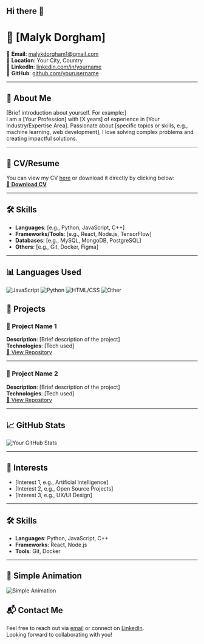 ## Hi there 👋
# 💼 [Malyk Dorgham]


📧 **Email**: malykdorgham1@gmail.com  
📍 **Location**: Your City, Country  
🔗 **LinkedIn**: [linkedin.com/in/yourname](https://linkedin.com/in/yourname)  
🐙 **GitHub**: [github.com/yourusername](https://github.com/yourusername)

---

## 📝 About Me

[Brief introduction about yourself. For example:]  
I am a [Your Profession] with [X years] of experience in [Your Industry/Expertise Area]. Passionate about [specific topics or skills, e.g., machine learning, web development], I love solving complex problems and creating impactful solutions.

---

## 📂 CV/Resume

You can view my CV [here](./path-to-your-cv.pdf) or download it directly by clicking below:  
[📄 **Download CV**](./path-to-your-cv.pdf)

---

## 🛠️ Skills

- **Languages**: [e.g., Python, JavaScript, C++]  
- **Frameworks/Tools**: [e.g., React, Node.js, TensorFlow]  
- **Databases**: [e.g., MySQL, MongoDB, PostgreSQL]  
- **Others**: [e.g., Git, Docker, Figma]

---
## 📊 Languages Used

![JavaScript](https://img.shields.io/badge/JavaScript-40%25-yellow?style=flat-square)
![Python](https://img.shields.io/badge/Python-30%25-blue?style=flat-square)
![HTML/CSS](https://img.shields.io/badge/HTML%2FCSS-15%25-orange?style=flat-square)
![Other](https://img.shields.io/badge/Other-15%25-lightgrey?style=flat-square)

## 🌟 Projects

### 🚀 Project Name 1
**Description**: [Brief description of the project]  
**Technologies**: [Tech used]  
[🔗 View Repository](https://github.com/yourusername/project-name)

---

### 🚀 Project Name 2
**Description**: [Brief description of the project]  
**Technologies**: [Tech used]  
[🔗 View Repository](https://github.com/yourusername/project-name)

---

## 📈 GitHub Stats

![Your GitHub Stats](https://github-readme-stats.vercel.app/api?username=yourusername&show_icons=true&theme=radical)

---

## 🌱 Interests

- [Interest 1, e.g., Artificial Intelligence]
- [Interest 2, e.g., Open Source Projects]
- [Interest 3, e.g., UX/UI Design]

---
## 🛠️ Skills

- **Languages**: Python, JavaScript, C++
- **Frameworks**: React, Node.js
- **Tools**: Git, Docker

---

## 🌟 Simple Animation

![Simple Animation](https://media.giphy.com/media/L1R1tvI9svkIWwpVYr/giphy.gif)

## 📬 Contact Me

Feel free to reach out via [email](mailto:yourname@email.com) or connect on [LinkedIn](https://linkedin.com/in/yourname).  
Looking forward to collaborating with you!

